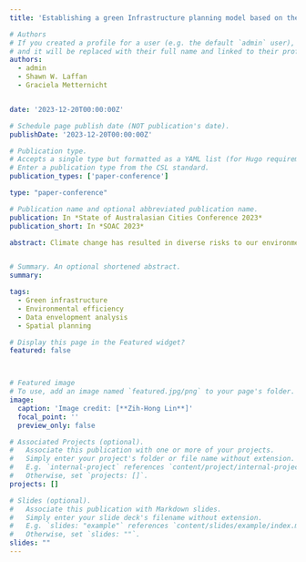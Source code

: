 ```yaml
---
title: 'Establishing a green Infrastructure planning model based on the perspective of environmental efficiency'

# Authors
# If you created a profile for a user (e.g. the default `admin` user), write the username (folder name) here
# and it will be replaced with their full name and linked to their profile.
authors:
  - admin
  - Shawn W. Laffan 
  - Graciela Metternicht


date: '2023-12-20T00:00:00Z'

# Schedule page publish date (NOT publication's date).
publishDate: '2023-12-20T00:00:00Z'

# Publication type.
# Accepts a single type but formatted as a YAML list (for Hugo requirements).
# Enter a publication type from the CSL standard.
publication_types: ['paper-conference']

type: "paper-conference"

# Publication name and optional abbreviated publication name.
publication: In *State of Australasian Cities Conference 2023*
publication_short: In *SOAC 2023*

abstract: Climate change has resulted in diverse risks to our environment. Green infrastructure has expanded and been implemented in Taiwan for climate change adaptation and mitigation. Past research on green infrastructure has emphasised its benefits but failed to discuss the costs of building them, which are important because of resource limitations. To address these research gaps, a comprehensive study that integrates co-benefits and costs should be conducted. The main concept underpinning this study is environmental efficiency, which is expected to yield higher benefits, lower costs, and greater positive impacts on the environment. Environmental efficiency is essential for achieving the UN Sustainable Development Goals (SDGs). This research is expected to develop a green infrastructure planning model based on an environmental efficiency perspective for sustainable land management. Several simulation tools and spatial analysis approaches will be applied to simulate the ecosystem services provided by green infrastructure. Spatial statistical approaches will be utilised to illustrate the synergy and trade-off relationships. Finally, data envelopment analysis (DEA), which is a popular method in efficiency assessment, will be used to integrate multi-input, multi-output indices and the synergy and trade-off relationships to build a green infrastructure planning model.


# Summary. An optional shortened abstract.
summary: 

tags:
  - Green infrastructure
  - Environmental efficiency
  - Data envelopment analysis
  - Spatial planning

# Display this page in the Featured widget?
featured: false



# Featured image
# To use, add an image named `featured.jpg/png` to your page's folder.
image:
  caption: 'Image credit: [**Zih-Hong Lin**]'
  focal_point: ''
  preview_only: false

# Associated Projects (optional).
#   Associate this publication with one or more of your projects.
#   Simply enter your project's folder or file name without extension.
#   E.g. `internal-project` references `content/project/internal-project/index.md`.
#   Otherwise, set `projects: []`.
projects: []

# Slides (optional).
#   Associate this publication with Markdown slides.
#   Simply enter your slide deck's filename without extension.
#   E.g. `slides: "example"` references `content/slides/example/index.md`.
#   Otherwise, set `slides: ""`.
slides: ""
---
```


